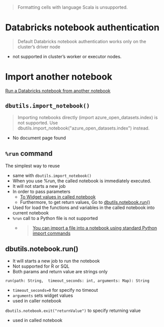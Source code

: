 > Formatting cells with language Scala is unsupported.

# Databricks notebook authentication
> Default Databricks notebook authentication works only on the cluster’s driver node
- not supported in cluster’s worker or executor nodes.

# Import another notebook
[Run a Databricks notebook from another notebook](https://docs.databricks.com/en/notebooks/notebook-workflows.html)

## `dbutils.import_notebook()`
> Importing notebooks directly (import azure_open_datasets.index) is not supported. Use dbutils.import_notebook("azure_open_datasets.index") instead.
- No document page found

## `%run` command
The simplest way to reuse
- same with `dbutils.import_notebook()`
- When you use %run, the called notebook is immediately executed.
- It will not starts a new job
- In order to pass parameters
    - [To Widget values in called notebook](https://docs.databricks.com/en/notebooks/widgets.html#use-databricks-widgets-with-run)
    - Furthermore, to get return values, Go to [dbutils.notebook.run()](#dbutilsnotebookrun)
- Used for load the functions and variables in the called notebook into current notebook
- `%run` call to a Python file is not supported
    - > [You can import a file into a notebook using standard Python import commands](https://docs.databricks.com/en/notebooks/share-code.html)


## dbutils.notebook.run()
- It will starts a new job to run the notebook
- Not supported for R or SQL
- Both params and return value are strings only

`run(path: String,  timeout_seconds: int, arguments: Map): String`
- `timeout_seconds=0` for specify no timeout
- `arguments` sets widget values
- used in caller notebook

`dbutils.notebook.exit("returnValue")` to specify returning value
- used in called notebook